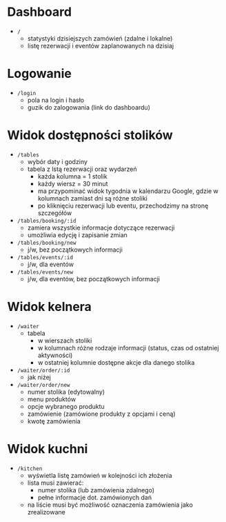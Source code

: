 # Dashboard

* `/`
    - statystyki dzisiejszych zamówień (zdalne i lokalne)
    - listę rezerwacji i eventów zaplanowanych na dzisiaj

# Logowanie

* `/login`
    - pola na login i hasło
    - guzik do zalogowania (link do dashboardu)

# Widok dostępności stolików

* `/tables`
    - wybór daty i godziny
    - tabela z lstą rezerwacji oraz wydarzeń
        - każda kolumna = 1 stolik
        - każdy wiersz = 30 minut
        - ma przypominać widok tygodnia w kalendarzu Google, gdzie w kolumnach zamiast dni są różne stoliki
        - po kliknięciu rezerwacji lub eventu, przechodzimy na stronę szczegółów
* `/tables/booking/:id`
    - zamiera wszystkie informacje dotyczące rezerwacji 
    - umożliwia edycję i zapisanie zmian
* `/tables/booking/new`
    - j/w, bez początkowych informacji
* `/tables/events/:id`
    - j/w, dla eventów
* `/tables/events/new`
    - j/w, dla eventów, bez początkowych informacji

# Widok kelnera

* `/waiter`
    - tabela
      - w wierszach stoliki
      - w kolumnach różne rodzaje informacji (status, czas od ostatniej aktywności)
      - w ostatniej kolumnie dostępne akcje dla danego stolika
* `/waiter/order/:id`
    - jak niżej
* `/waiter/order/new`
    - numer stolika (edytowalny)
    - menu produktów
    - opcje wybranego produktu
    - zamówienie (zamówione produkty z opcjami i ceną)
    - kwotę zamówienia

# Widok kuchni

* `/kitchen`
    - wyświetla listę zamówień w kolejności ich złożenia
    - lista musi zawierać:
      - numer stolika (lub zamówienia zdalnego)
      - pełne informacje dot. zamówionych dań
    - na liście musi być możliwość oznaczenia zamówienia jako zrealizowane